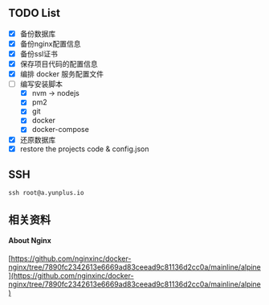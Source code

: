 ## TODO List

- [x] 备份数据库
- [x] 备份nginx配置信息
- [x] 备份ssl证书
- [x] 保存项目代码的配置信息
- [x] 编排 docker 服务配置文件
- [ ] 编写安装脚本
  - [x] nvm -> nodejs
  - [x] pm2
  - [x] git 
  - [x] docker
  - [x] docker-compose
- [x] 还原数据库
- [x] restore the projects code & config.json

## SSH

`ssh root@a.yunplus.io`

## 相关资料

#### About Nginx

[https://github.com/nginxinc/docker-nginx/tree/7890fc2342613e6669ad83ceead9c81136d2cc0a/mainline/alpine](https://github.com/nginxinc/docker-nginx/tree/7890fc2342613e6669ad83ceead9c81136d2cc0a/mainline/alpine)